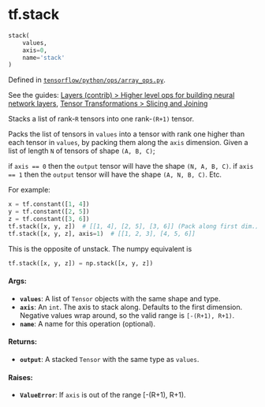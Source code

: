 <div itemscope itemtype="http://developers.google.com/ReferenceObject">
<meta itemprop="name" content="tf.stack" />
</div>

# tf.stack

``` python
stack(
    values,
    axis=0,
    name='stack'
)
```



Defined in [`tensorflow/python/ops/array_ops.py`](https://www.tensorflow.org/code/tensorflow/python/ops/array_ops.py).

See the guides: [Layers (contrib) > Higher level ops for building neural network layers](../../../api_guides/python/contrib.layers.md#Higher_level_ops_for_building_neural_network_layers), [Tensor Transformations > Slicing and Joining](../../../api_guides/python/array_ops.md#Slicing_and_Joining)

Stacks a list of rank-`R` tensors into one rank-`(R+1)` tensor.

Packs the list of tensors in `values` into a tensor with rank one higher than
each tensor in `values`, by packing them along the `axis` dimension.
Given a list of length `N` of tensors of shape `(A, B, C)`;

if `axis == 0` then the `output` tensor will have the shape `(N, A, B, C)`.
if `axis == 1` then the `output` tensor will have the shape `(A, N, B, C)`.
Etc.

For example:

```python
x = tf.constant([1, 4])
y = tf.constant([2, 5])
z = tf.constant([3, 6])
tf.stack([x, y, z])  # [[1, 4], [2, 5], [3, 6]] (Pack along first dim.)
tf.stack([x, y, z], axis=1)  # [[1, 2, 3], [4, 5, 6]]
```

This is the opposite of unstack.  The numpy equivalent is

```python
tf.stack([x, y, z]) = np.stack([x, y, z])
```

#### Args:

* <b>`values`</b>: A list of `Tensor` objects with the same shape and type.
* <b>`axis`</b>: An `int`. The axis to stack along. Defaults to the first dimension.
    Negative values wrap around, so the valid range is `[-(R+1), R+1)`.
* <b>`name`</b>: A name for this operation (optional).


#### Returns:

* <b>`output`</b>: A stacked `Tensor` with the same type as `values`.


#### Raises:

* <b>`ValueError`</b>: If `axis` is out of the range [-(R+1), R+1).